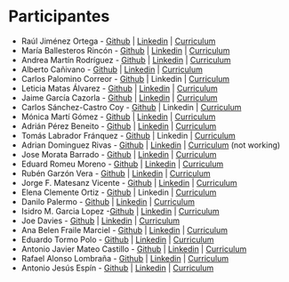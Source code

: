 # Participantes
* Raúl Jiménez Ortega - [Github](http://www.github.com/hhkaos) | [Linkedin](http://es.linkedin.com/in/jimenezortegaraul) | [Curriculum](https://hhkaos.github.io)
* María Ballesteros Rincón - [Github](http://www.github.com/Magadir) | [Linkedin](https://www.linkedin.com/in/mariaballesrin) | [Curriculum](https://magadir.github.io)
* Andrea Martín Rodríguez - [Github](http://www.github.com/anmaro13) | [Linkedin](http://es.linkedin.com/in/anmaro13) | [Curriculum](https://anmaro13.github.io/Curriculum/)
* Alberto Cañivano - [Github](https://www.github.com/acanivano) | [Linkedin](https://es.linkedin.com/in/acanivano) | [Curriculum](https://acanivano.github.io)
* Carlos Palomino Correor - [Github](http://www.github.com/CarlosPalomino92) | Linkedin | [Curriculum](https://CarlosPalomino92.github.io)
* Leticia Matas Álvarez - [Github](http://www.github.com/aicelm) | [Linkedin](http://es.linkedin.com/in/matasalvarezleticia) | [Curriculum](https://aicelm.github.io)
* Jaime García Cazorla - [Github](http://www.github.com/jaimegc91) | [Linkedin](https://www.linkedin.com/in/jaimegarc%C3%ADacazorla/) | [Curriculum](https://jaimegc91.github.io)
* Carlos Sánchez-Castro Coy - [Github](http://www.github.com/csanchezcastro) | Linkedin | [Curriculum](https://csanchezcastro.github.io)
* Mónica Martí Gómez - [Github](http://www.github.com/EmeSiete) | [Linkedin](https://es.linkedin.com/in/mónica-martí-879b4a73) | [Curriculum](https://EmeSiete.github.io)
* Adrián Pérez Beneito - [Github](http://www.github.com/AdriSolid) | [Linkedin](https://es.linkedin.com/in/adrián-pérez-beneito-414771a6) | [Curriculum](https://AdriSolid.github.io)
* Tomás Labrador Fránquez - [Github](https://github.com/labrador10) | Linkedin | [Curriculum](https://labrador10.github.io)
* Adrian Dominguez Rivas - [Github](http://www.github.com/adrianmasteresri93) | [Linkedin](https://es.linkedin.com/in/adrian-dominguez-rivas-5a923b138) | [Curriculum](https://adrianmasteresri93.github.io) (not working)
* Jose Morata Barrado - [Github](http://www.github.com/jammorata) | [Linkedin](https://es.linkedin.com/in/josé-antonio-morata-barrado-70304b11b) | [Curriculum](https://jammorata.github.io)
* Eduard Romeu Moreno - [Github](http://www.github.com/eduardgeo) | [Linkedin](https://www.linkedin.com/in/eduard-romeu-moreno-62274358/) | [Curriculum](https://eduardgeo.github.io)
* Rubén Garzón Vera - [Github](http://www.github.com/rubengarzonvera) | [Linkedin](http://es.linkedin.com/in/rubén-garzón-vera-a4154447) | [Curriculum](https://rubengarzonvera.github.io)
* Jorge F. Matesanz Vicente - [Github](http://www.github.com/JorgeTasio) | [Linkedin](https://www.linkedin.com/in/jorge-matesanz-vicente-13388249/) | [Curriculum](https://JorgeTasio.github.io)
* Elena Clemente Ortiz - [Github](http://www.github.com/ElenaClemente) | Linkedin | [Curriculum](https://ElenaClemente.github.io)
* Danilo Palermo - [Github](http://www.github.com/padanilo) | [Linkedin](https://es.linkedin.com/in/danilo-palermo-68344b109) | [Curriculum](https://padanilo.github.io)
* Isidro M. Garcia Lopez -[Github](https://github.com/Isidromgl) | [Linkedin](https://es.linkedin.com/in/isidromgl) | [Curriculum](https://isidromgl.github.io)
* Joe Davies - [Github](http://www.github.com/JoeWDavies) | [Linkedin](http://es.linkedin.com/in/JoeWDavies) | [Curriculum](https://JoeWDavies.github.io)
* Ana Belen Fraile Marciel - [Github](https://www.github.com/AnaBFraile) | [Linkedin](https://www.linkedin.com/in/ana-bel%C3%A9n-fraile-marciel-4a3084108/) | [Curriculum](https://AnaBFraile.github.io)
* Eduardo Tormo Polo - [Github](http://www.github.com/diuardet) | [Linkedin](http://es.linkedin.com/in/diuardet) | [Curriculum](https://diuardet.github.io)
* Antonio Javier Mateo Castillo - [Github](http://www.github.com/NerviMateo) | [Linkedin](https://es.linkedin.com/in/antonio-javier-mateo-castillo) | [Curriculum](https://NerviMateo.github.io)
* Rafael Alonso Lombraña - [Github](http://www.github.com/Rafael-Alonso) | [Linkedin](https://es.linkedin.com/in/rafael-alonso-lombraña-52aa63110) | [Curriculum](https://Rafael-Alonso.github.io)
* Antonio Jesús Espín - [Github](https://github.com/ajespin) | [Linkedin](https://es.linkedin.com/in/ajespin/es) | [Curriculum](https://ajespin.github.io)
